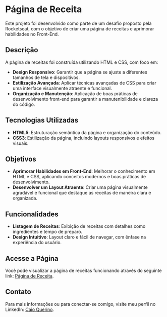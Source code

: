 # Página de Receita

Este projeto foi desenvolvido como parte de um desafio proposto pela Rocketseat, com o objetivo de criar uma página de receitas e aprimorar habilidades no Front-End.

## Descrição

A página de receitas foi construída utilizando HTML e CSS, com foco em:

- **Design Responsivo**: Garantir que a página se ajuste a diferentes tamanhos de tela e dispositivos.
- **Estilização Avançada**: Aplicar técnicas avançadas de CSS para criar uma interface visualmente atraente e funcional.
- **Organização e Manutenção**: Aplicação de boas práticas de desenvolvimento front-end para garantir a manutenibilidade e clareza do código.

## Tecnologias Utilizadas

- **HTML5**: Estruturação semântica da página e organização do conteúdo.
- **CSS3**: Estilização da página, incluindo layouts responsivos e efeitos visuais.

## Objetivos

- **Aprimorar Habilidades em Front-End**: Melhorar o conhecimento em HTML e CSS, aplicando conceitos modernos e boas práticas de desenvolvimento.
- **Desenvolver um Layout Atraente**: Criar uma página visualmente agradável e funcional que destaque as receitas de maneira clara e organizada.

## Funcionalidades

- **Listagem de Receitas**: Exibição de receitas com detalhes como ingredientes e tempo de preparo.
- **Design Intuitivo**: Layout claro e fácil de navegar, com ênfase na experiência do usuário.

## Acesse a Página

Você pode visualizar a página de receitas funcionando através do seguinte link: [Página de Receita](https://caioquerino.github.io/rocketseat-desafio-pagina-receita/).

## Contato

Para mais informações ou para conectar-se comigo, visite meu perfil no LinkedIn: [Caio Querino](https://www.linkedin.com/in/caio-querino-1257622a5/).
